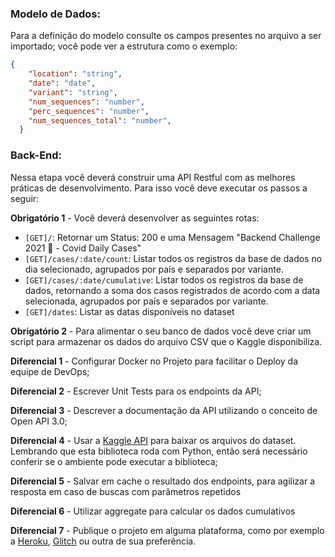 ### Modelo de Dados:

Para a definição do modelo consulte os campos presentes no arquivo a ser importado; você pode ver a estrutura como o exemplo:

```json
{
    "location": "string",
    "date": "date",
    "variant": "string",
    "num_sequences": "number",
    "perc_sequences": "number",
    "num_sequences_total": "number",
  }
```

### Back-End:

Nessa etapa você deverá construir uma API Restful com as melhores práticas de desenvolvimento. Para isso você deve executar os passos a seguir:

**Obrigatório 1** - Você deverá desenvolver as seguintes rotas:

- `[GET]/`: Retornar um Status: 200 e uma Mensagem "Backend Challenge 2021 🏅 - Covid Daily Cases"
- `[GET]/cases/:date/count`: Listar todos os registros da base de dados no dia selecionado, agrupados por país e separados por variante.
- `[GET]/cases/:date/cumulative`: Listar todos os registros da base de dados, retornando a soma dos casos registrados de acordo com a data selecionada, agrupados por país e separados por variante.
- `[GET]/dates`: Listar as datas disponíveis no dataset

**Obrigatório 2** - Para alimentar o seu banco de dados você deve criar um script para armazenar os dados do arquivo CSV que o Kaggle disponibiliza.

**Diferencial 1** - Configurar Docker no Projeto para facilitar o Deploy da equipe de DevOps;

**Diferencial 2** - Escrever Unit Tests para os endpoints da API;

**Diferencial 3** - Descrever a documentação da API utilizando o conceito de Open API 3.0;

**Diferencial 4** - Usar a [Kaggle API](https://github.com/Kaggle/kaggle-api) para baixar os arquivos do dataset. Lembrando que esta biblioteca roda com Python, então será necessário conferir se o ambiente pode executar a biblioteca;

**Diferencial 5** - Salvar em cache o resultado dos endpoints, para agilizar a resposta em caso de buscas com parâmetros repetidos

**Diferencial 6** - Utilizar aggregate para calcular os dados cumulativos

**Diferencial 7** - Publique o projeto em alguma plataforma, como por exemplo a [Heroku](https://heroku.com/), [Glitch](https://www.glitch.com/) ou outra de sua preferência.